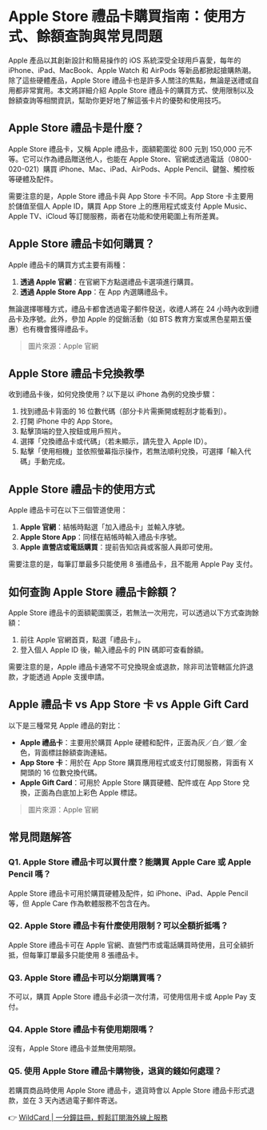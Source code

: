 # Apple Store 禮品卡購買指南：使用方式、餘額查詢與常見問題

Apple 產品以其創新設計和簡易操作的 iOS 系統深受全球用戶喜愛，每年的 iPhone、iPad、MacBook、Apple Watch 和 AirPods 等新品都掀起搶購熱潮。除了這些硬體產品，Apple Store 禮品卡也是許多人關注的焦點，無論是送禮或自用都非常實用。本文將詳細介紹 Apple Store 禮品卡的購買方式、使用限制以及餘額查詢等相關資訊，幫助你更好地了解這張卡片的優勢和使用技巧。

## Apple Store 禮品卡是什麼？

Apple Store 禮品卡，又稱 Apple 禮品卡，面額範圍從 800 元到 150,000 元不等。它可以作為禮品贈送他人，也能在 Apple Store、官網或透過電話（0800-020-021）購買 iPhone、Mac、iPad、AirPods、Apple Pencil、鍵盤、觸控板等硬體及配件。

需要注意的是，Apple Store 禮品卡與 App Store 卡不同。App Store 卡主要用於儲值至個人 Apple ID，購買 App Store 上的應用程式或支付 Apple Music、Apple TV、iCloud 等訂閱服務，兩者在功能和使用範圍上有所差異。

## Apple Store 禮品卡如何購買？

Apple 禮品卡的購買方式主要有兩種：
1. **透過 Apple 官網**：在官網下方點選禮品卡選項進行購買。
2. **透過 Apple Store App**：在 App 內選購禮品卡。

無論選擇哪種方式，禮品卡都會透過電子郵件發送，收禮人將在 24 小時內收到禮品卡及序號。此外，參加 Apple 的促銷活動（如 BTS 教育方案或黑色星期五優惠）也有機會獲得禮品卡。

> 圖片來源：Apple 官網

## Apple Store 禮品卡兌換教學

收到禮品卡後，如何兌換使用？以下是以 iPhone 為例的兌換步驟：
1. 找到禮品卡背面的 16 位數代碼（部分卡片需撕開或輕刮才能看到）。
2. 打開 iPhone 中的 App Store。
3. 點擊頂端的登入按鈕或用戶照片。
4. 選擇「兌換禮品卡或代碼」（若未顯示，請先登入 Apple ID）。
5. 點擊「使用相機」並依照螢幕指示操作，若無法順利兌換，可選擇「輸入代碼」手動完成。

## Apple Store 禮品卡的使用方式

Apple 禮品卡可在以下三個管道使用：
1. **Apple 官網**：結帳時點選「加入禮品卡」並輸入序號。
2. **Apple Store App**：同樣在結帳時輸入禮品卡序號。
3. **Apple 直營店或電話購買**：提前告知店員或客服人員即可使用。

需要注意的是，每筆訂單最多只能使用 8 張禮品卡，且不能用 Apple Pay 支付。

## 如何查詢 Apple Store 禮品卡餘額？

Apple Store 禮品卡的面額範圍廣泛，若無法一次用完，可以透過以下方式查詢餘額：
1. 前往 Apple 官網首頁，點選「禮品卡」。
2. 登入個人 Apple ID 後，輸入禮品卡的 PIN 碼即可查看餘額。

需要注意的是，Apple 禮品卡通常不可兌換現金或退款，除非司法管轄區允許退款，才能透過 Apple 支援申請。

## Apple 禮品卡 vs App Store 卡 vs Apple Gift Card

以下是三種常見 Apple 禮品的對比：
- **Apple 禮品卡**：主要用於購買 Apple 硬體和配件，正面為灰／白／銀／金色，背面標註餘額查詢連結。
- **App Store 卡**：用於在 App Store 購買應用程式或支付訂閱服務，背面有 X 開頭的 16 位數兌換代碼。
- **Apple Gift Card**：可用於 Apple Store 購買硬體、配件或在 App Store 兌換，正面為白底加上彩色 Apple 標誌。

> 圖片來源：Apple 官網

## 常見問題解答

### Q1. Apple Store 禮品卡可以買什麼？能購買 Apple Care 或 Apple Pencil 嗎？
Apple Store 禮品卡可用於購買硬體及配件，如 iPhone、iPad、Apple Pencil 等，但 Apple Care 作為軟體服務不包含在內。

### Q2. Apple Store 禮品卡有什麼使用限制？可以全額折抵嗎？
Apple Store 禮品卡可在 Apple 官網、直營門市或電話購買時使用，且可全額折抵，但每筆訂單最多只能使用 8 張禮品卡。

### Q3. Apple Store 禮品卡可以分期購買嗎？
不可以，購買 Apple Store 禮品卡必須一次付清，可使用信用卡或 Apple Pay 支付。

### Q4. Apple Store 禮品卡有使用期限嗎？
沒有，Apple Store 禮品卡並無使用期限。

### Q5. 使用 Apple Store 禮品卡購物後，退貨的錢如何處理？
若購買商品時使用 Apple Store 禮品卡，退貨時會以 Apple Store 禮品卡形式退款，並在 3 天內透過電子郵件寄送。

👉 [WildCard | 一分鐘註冊，輕鬆訂閱海外線上服務](https://bbtdd.com/WildCard)
